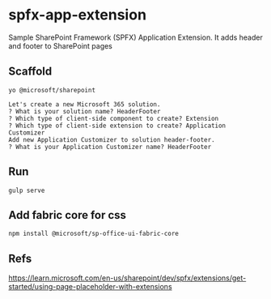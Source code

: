 # spfx-app-extension
 Sample SharePoint Framework (SPFX) Application Extension. It adds header and footer to SharePoint pages

## Scaffold
```
yo @microsoft/sharepoint
```
```
Let's create a new Microsoft 365 solution.
? What is your solution name? HeaderFooter
? Which type of client-side component to create? Extension
? Which type of client-side extension to create? Application Customizer
Add new Application Customizer to solution header-footer.
? What is your Application Customizer name? HeaderFooter
```
## Run
```
gulp serve
```

## Add fabric core for css
```
npm install @microsoft/sp-office-ui-fabric-core
```

## Refs
https://learn.microsoft.com/en-us/sharepoint/dev/spfx/extensions/get-started/using-page-placeholder-with-extensions
